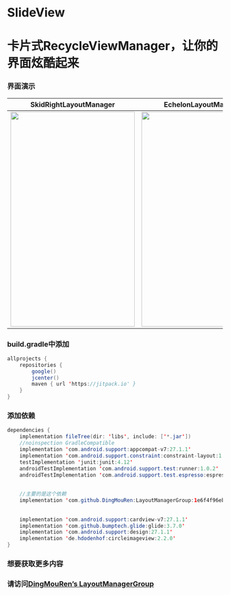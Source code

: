 # SlideView

<h1>  卡片式RecycleViewManager，让你的界面炫酷起来 </h1> 

### 界面演示
|SkidRightLayoutManager|EchelonLayoutManager|SlideLayoutManager|
|:--:|:--:|:--:|
|<div align="center"> <img src="https://github.com/wanghao15536870732/SlideView/blob/master/1.gif" height="502px" width="290px"/> |<div align="center"> <img src="https://github.com/wanghao15536870732/SlideView/blob/master/2.gif" height="502px" width="290px"/>|<div align="center"> <img src="https://github.com/wanghao15536870732/SlideView/blob/master/3.gif" height="502px" width="290px"/>|

</div>

### build.gradle中添加
```java
allprojects {
    repositories {
        google()
        jcenter()
        maven { url 'https://jitpack.io' }
    }
}
```
### 添加依赖
```java
dependencies {
    implementation fileTree(dir: 'libs', include: ['*.jar'])
    //noinspection GradleCompatible
    implementation 'com.android.support:appcompat-v7:27.1.1'
    implementation 'com.android.support.constraint:constraint-layout:1.1.1'
    testImplementation 'junit:junit:4.12'
    androidTestImplementation 'com.android.support.test:runner:1.0.2'
    androidTestImplementation 'com.android.support.test.espresso:espresso-core:3.0.2'
    
    
    //主要的是这个依赖
    implementation 'com.github.DingMouRen:LayoutManagerGroup:1e6f4f96eb'
    
    
    implementation 'com.android.support:cardview-v7:27.1.1'
    implementation 'com.github.bumptech.glide:glide:3.7.0'
    implementation 'com.android.support:design:27.1.1'
    implementation 'de.hdodenhof:circleimageview:2.2.0'
}
```
###  想要获取更多内容
### 请访问[DingMouRen’s LayoutManagerGroup](https://github.com/DingMouRen/LayoutManagerGroup)
